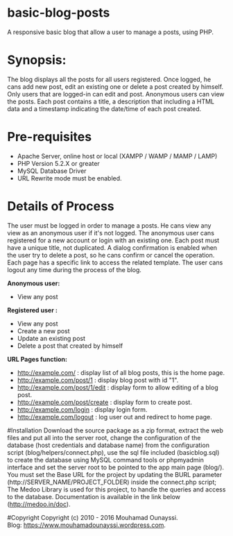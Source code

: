 # basic-blog-posts
A responsive basic blog that allow a user to manage a posts, using PHP.
# Synopsis:
The blog displays all the posts for all users registered. Once logged, he cans add new post, edit an existing one or delete a post created by himself. Only users that are logged-in can edit and post. Anonymous users can view the posts. Each post contains a title, a description that including a HTML data and a timestamp indicating the date/time of each post created.
# Pre-requisites
- Apache Server, online host or local (XAMPP / WAMP / MAMP / LAMP)
- PHP Version 5.2.X or greater
- MySQL Database Driver
- URL Rewrite mode must be enabled.

# Details of Process
The user must be logged in order to manage a posts. He cans view any view as an anonymous user if it's not logged.
The anonymous user cans registered for a new account or login with an existing one. Each post must have a unique title, not duplicated. A dialog confirmation is enabled when the user try to delete a post, so he cans confirm or cancel the operation. Each page has a specific link to access the related template. The user cans logout any time during the process of the blog. 

**Anonymous user:** 
- View any post

**Registered user :** 
- View any post
- Create a new post
- Update an existing post
- Delete a post that created by himself

**URL Pages function:**
- http://example.com/ : display list of all blog posts, this is the home page.
- http://example.com/post/1 : display blog post with id "1".
- http://example.com/post/1/edit : display form to allow editing of a blog post.
- http://example.com/post/create : display form to create post.
- http://example.com/login : display login form.
- http://example.com/logout : log user out and redirect to home page.

#Installation
Download the source package as a zip format, extract the web files and put all into the server root, change the configuration of the database (host credentials and database name) from the configuration script (blog/helpers/connect.php), use the sql file included (basicblog.sql) to create the database using MySQL command tools or phpmyadmin interface  and set the server root to be pointed to the app main page (blog/). You must set the Base URL for the project by updating the BURL parameter (http://SERVER_NAME/PROJECT_FOLDER) inside the connect.php script;
The Medoo Library is used for this project, to handle the queries and access to the database. 
Documentation is available in the link below  (http://medoo.in/doc).

#Copyright
Copyright (c) 2010 - 2016 Mouhamad Ounayssi.<br>
Blog: https://www.mouhamadounayssi.wordpress.com.

